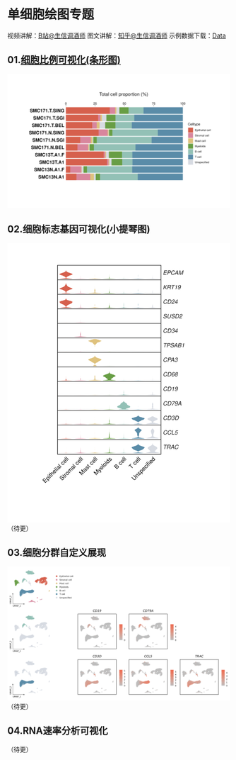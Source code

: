 # 单细胞绘图专题
视频讲解：[B站@生信调酒师](https://space.bilibili.com/2121534801)
图文讲解：[知乎@生信调酒师](https://www.zhihu.com/people/59-76-84-32)
示例数据下载：[Data](https://github.com/Bioin-Mixologist/scRNA-Seq_Gallery/tree/main/Data)
## 01.[细胞比例可视化(条形图)](https://github.com/Bioin-Mixologist/scRNA-Seq_Gallery/blob/main/01.Bar_Plot.md)
![img](https://github.com/Bioin-Mixologist/scRNA-Seq_Gallery/blob/main/Figure/example01_celltype_barplot.png)
## 02.细胞标志基因可视化(小提琴图)
![img](https://github.com/Bioin-Mixologist/scRNA-Seq_Gallery/blob/main/Figure/example02_celltype_vlnplot.png)
（待更）
## 03.细胞分群自定义展现
![img](https://github.com/Bioin-Mixologist/scRNA-Seq_Gallery/blob/main/Figure/example03_celltype_featureplot.png)
（待更）
## 04.RNA速率分析可视化
（待更）
